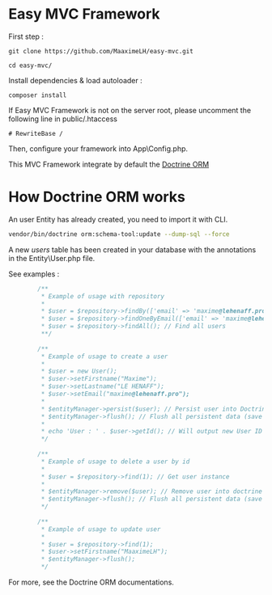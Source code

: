 # Easy MVC Framework

First step :
```
git clone https://github.com/MaaximeLH/easy-mvc.git
```

```
cd easy-mvc/
```

Install dependencies & load autoloader :

```
composer install
```

If Easy MVC Framework is not on the server root, please uncomment the following line in public/.htaccess
```
# RewriteBase /
```

Then, configure your framework into App\Config.php.

This MVC Framework integrate by default the [Doctrine ORM](https://www.doctrine-project.org/projects/orm.html)

# How Doctrine ORM works

An user Entity has already created, you need to import it with CLI.

```bash
vendor/bin/doctrine orm:schema-tool:update --dump-sql --force
```

A new *users* table has been created in your database with the annotations in the Entity\User.php file.

See examples :
```php
        /**
         * Example of usage with repository
         *
         * $user = $repository->findBy(['email' => 'maxime@lehenaff.pro']); // Find all users where email = maxime@lehenaff.pro
         * $user = $repository->findOneByEmail(['email' => 'maxime@lehenaff.pro']); // Find one user where email = maxime@lehenaff.pro
         * $user = $repository->findAll(); // Find all users
         **/
    
        /**
         * Example of usage to create a user
         *
         * $user = new User();
         * $user->setFirstname("Maxime");
         * $user->setLastname("LE HENAFF");
         * $user->setEmail("maxime@lehenaff.pro");
         *
         * $entityManager->persist($user); // Persist user into Doctrine System
         * $entityManager->flush(); // Flush all persistent data (save / update)
         *
         * echo 'User : ' . $user->getId(); // Will output new User ID
         */
        
        /**
         * Example of usage to delete a user by id
         *
         * $user = $repository->find(1); // Get user instance
         *
         * $entityManager->remove($user); // Remove user into doctrine system
         * $entityManager->flush(); // Flush all persistent data (save / update)
         */
    
        /**
         * Example of usage to update user
         *
         * $user = $repository->find(1);
         * $user->setFirstname("MaaximeLH");
         * $entityManager->flush();
         */
```

For more, see the Doctrine ORM documentations.
